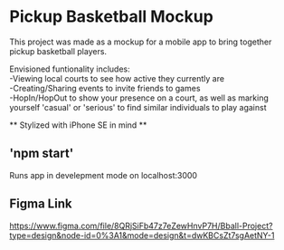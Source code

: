 # Pickup Basketball Mockup

This project was made as a mockup for a mobile app to bring together pickup basketball players.

Envisioned funtionality includes:  
-Viewing local courts to see how active they currently are  
-Creating/Sharing events to invite friends to games  
-HopIn/HopOut to show your presence on a court, as well as marking yourself 'casual' or 'serious' to find similar individuals to play against  


** Stylized with iPhone SE in mind **

## 'npm start'
Runs app in develepment mode on localhost:3000

## Figma Link
https://www.figma.com/file/8QRjSiFb47z7eZewHnvP7H/Bball-Project?type=design&node-id=0%3A1&mode=design&t=dwKBCsZt7sgAetNY-1
